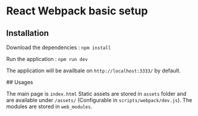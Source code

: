 # React Webpack basic setup

## Installation

Download the dependencies : `npm install`

Run the application : `npm run dev`

The application will be availbale on `http://localhost:3333/` by default.

## Usages

The main page is `index.html`
Static assets are stored in `assets` folder and are available under `/assets/` (Configurable in `scripts/webpack/dev.js`).
The modules are stored in `web_modules`.
